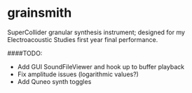 # grainsmith
SuperCollider granular synthesis instrument; designed for my Electroacoustic Studies first year final performance.

####TODO:

- Add GUI SoundFileViewer and hook up to buffer playback
- Fix amplitude issues (logarithmic values?)
- Add Quneo synth toggles
